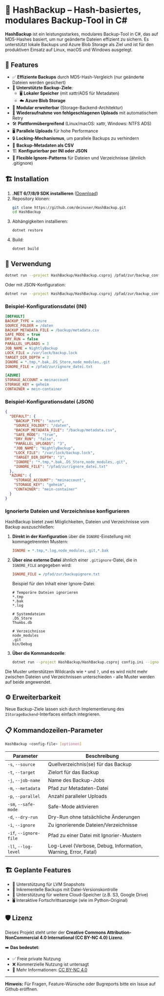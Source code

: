 # 🔐 HashBackup – Hash-basiertes, modulares Backup-Tool in C#

**HashBackup** ist ein leistungsstarkes, modulares Backup-Tool in C#, das auf MD5-Hashes basiert, um nur geänderte Dateien effizient zu sichern. Es unterstützt lokale Backups und Azure Blob Storage als Ziel und ist für den produktiven Einsatz auf Linux, macOS und Windows ausgelegt.

## 🚀 Features

- ✅ **Effiziente Backups** durch MD5-Hash-Vergleich (nur geänderte Dateien werden gesichert)
- 📂 **Unterstützte Backup-Ziele**:
  - 🖥️ **Lokaler Speicher** (mit xattr/ADS für Metadaten)
  - ☁️ **Azure Blob Storage**
- 🔌 **Modular erweiterbar** (Storage-Backend-Architektur)
- 🔄 **Wiederaufnahme von fehlgeschlagenen Uploads** mit automatischem Retry
- 🛠️ **Plattformübergreifend** (Linux/macOS: xattr, Windows: NTFS ADS)
- 🖥️ **Parallele Uploads** für hohe Performance
- 🔒 **Locking-Mechanismus**, um parallele Backups zu verhindern
- 📝 **Backup-Metadaten als CSV**
- 🏗️ **Konfigurierbar per INI oder JSON**
- 🚫 **Flexible Ignore-Patterns** für Dateien und Verzeichnisse (ähnlich .gitignore)

## 🏗️ Installation

1. **.NET 6/7/8/9 SDK installieren** ([Download](https://dotnet.microsoft.com/download))
2. Repository klonen:
   ```bash
   git clone https://github.com/deinuser/HashBackup.git
   cd HashBackup
   ```
3. Abhängigkeiten installieren:
   ```bash
   dotnet restore
   ```
4. Build:
   ```bash
   dotnet build
   ```

## 📜 Verwendung

```bash
dotnet run --project HashBackup/HashBackup.csproj /pfad/zur/backup_config.ini
```

Oder mit JSON-Konfiguration:

```bash
dotnet run --project HashBackup/HashBackup.csproj /pfad/zur/backup_config.json
```

### Beispiel-Konfigurationsdatei (INI)

```ini
[DEFAULT]
BACKUP_TYPE = azure
SOURCE_FOLDER = /daten
BACKUP_METADATA_FILE = /backup/metadata.csv
SAFE_MODE = true
DRY_RUN = false
PARALLEL_UPLOADS = 3
JOB_NAME = NightlyBackup
LOCK_FILE = /var/lock/backup.lock
TARGET_DIR_DEPTH = 3
IGNORE = *.tmp,*.bak,.DS_Store,node_modules,.git
IGNORE_FILE = /pfad/zur/ignore_datei.txt

[AZURE]
STORAGE_ACCOUNT = meinaccount
STORAGE_KEY = geheim
CONTAINER = mein-container
```

### Beispiel-Konfigurationsdatei (JSON)

```json
{
  "DEFAULT": {
    "BACKUP_TYPE": "azure",
    "SOURCE_FOLDER": "/daten",
    "BACKUP_METADATA_FILE": "/backup/metadata.csv",
    "SAFE_MODE": "true",
    "DRY_RUN": "false",
    "PARALLEL_UPLOADS": "3",
    "JOB_NAME": "NightlyBackup",
    "LOCK_FILE": "/var/lock/backup.lock",
    "TARGET_DIR_DEPTH": "3",
    "IGNORE": "*.tmp,*.bak,.DS_Store,node_modules,.git",
    "IGNORE_FILE": "/pfad/zur/ignore_datei.txt"
  },
  "AZURE": {
    "STORAGE_ACCOUNT": "meinaccount",
    "STORAGE_KEY": "geheim",
    "CONTAINER": "mein-container"
  }
}
```

### Ignorierte Dateien und Verzeichnisse konfigurieren

HashBackup bietet zwei Möglichkeiten, Dateien und Verzeichnisse vom Backup auszuschließen:

1. **Direkt in der Konfiguration** über die `IGNORE`-Einstellung mit kommagetrennten Mustern:
   ```ini
   IGNORE = *.tmp,*.log,node_modules,.git,*.bak
   ```

2. **Über eine externe Datei** ähnlich einer `.gitignore`-Datei, die in `IGNORE_FILE` angegeben wird:
   ```ini
   IGNORE_FILE = /pfad/zur/backupignore.txt
   ```

   Beispiel für den Inhalt einer Ignore-Datei:
   ```
   # Temporäre Dateien ignorieren
   *.tmp
   *.bak
   *.log
   
   # Systemdateien
   .DS_Store
   Thumbs.db
   
   # Verzeichnisse
   node_modules
   .git
   bin/Debug
   ```

3. **Über die Kommandozeile**:
   ```bash
   dotnet run --project HashBackup/HashBackup.csproj config.ini --ignore "*.tmp,*.bak,node_modules" --ignore-file "ignore.txt"
   ```

Die Muster unterstützen Wildcards wie `*` und `?`, und es wird nicht mehr zwischen Dateien und Verzeichnissen unterschieden - alle Muster werden auf beide angewendet.

## ⚙️ Erweiterbarkeit

Neue Backup-Ziele lassen sich durch Implementierung des `IStorageBackend`-Interfaces einfach integrieren.

## 📋 Kommandozeilen-Parameter

```bash
HashBackup <config-file> [optionen]
```

| Parameter | Beschreibung |
|-----------|-------------|
| `-s`, `--source` | Quellverzeichnis(se) für das Backup |
| `-t`, `--target` | Zielort für das Backup |
| `-j`, `--job-name` | Name des Backup-Jobs |
| `-m`, `--metadata` | Pfad zur Metadaten-Datei |
| `-p`, `--parallel` | Anzahl paralleler Uploads |
| `-sm`, `--safe-mode` | Safe-Mode aktivieren |
| `-d`, `--dry-run` | Dry-Run ohne tatsächliche Änderungen |
| `-i`, `--ignore` | Zu ignorierende Dateien/Verzeichnisse |
| `-if`, `--ignore-file` | Pfad zu einer Datei mit Ignorier-Mustern |
| `-ll`, `--log-level` | Log-Level (Verbose, Debug, Information, Warning, Error, Fatal) |

## 🏗️ Geplante Features

- 📸 Unterstützung für LVM Snapshots
- 🔄 Inkrementelle Backups mit Datei-Versionskontrolle
- 📂 Unterstützung für weitere Cloud-Speicher (z.B. S3, Google Drive)
- 🖥️ Interaktive Fortschrittsanzeige (wie im Python-Original)

## 🛡️ Lizenz

Dieses Projekt steht unter der **Creative Commons Attribution-NonCommercial 4.0 International (CC BY-NC 4.0) Lizenz**.

➡️ **Das bedeutet:**
- ✅ Freie private Nutzung
- ❌ Kommerzielle Nutzung ist untersagt
- 📜 Mehr Informationen: [CC BY-NC 4.0](https://creativecommons.org/licenses/by-nc/4.0/)

---

**Hinweis:**
Für Fragen, Feature-Wünsche oder Bugreports bitte ein Issue auf Github eröffnen.

